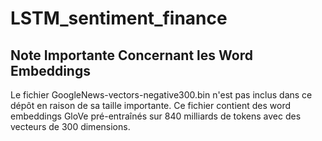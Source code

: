 # LSTM_sentiment_finance

## Note Importante Concernant les Word Embeddings

Le fichier GoogleNews-vectors-negative300.bin n'est pas inclus dans ce dépôt en raison de sa taille importante. Ce fichier contient des word embeddings GloVe pré-entraînés sur 840 milliards de tokens avec des vecteurs de 300 dimensions.
